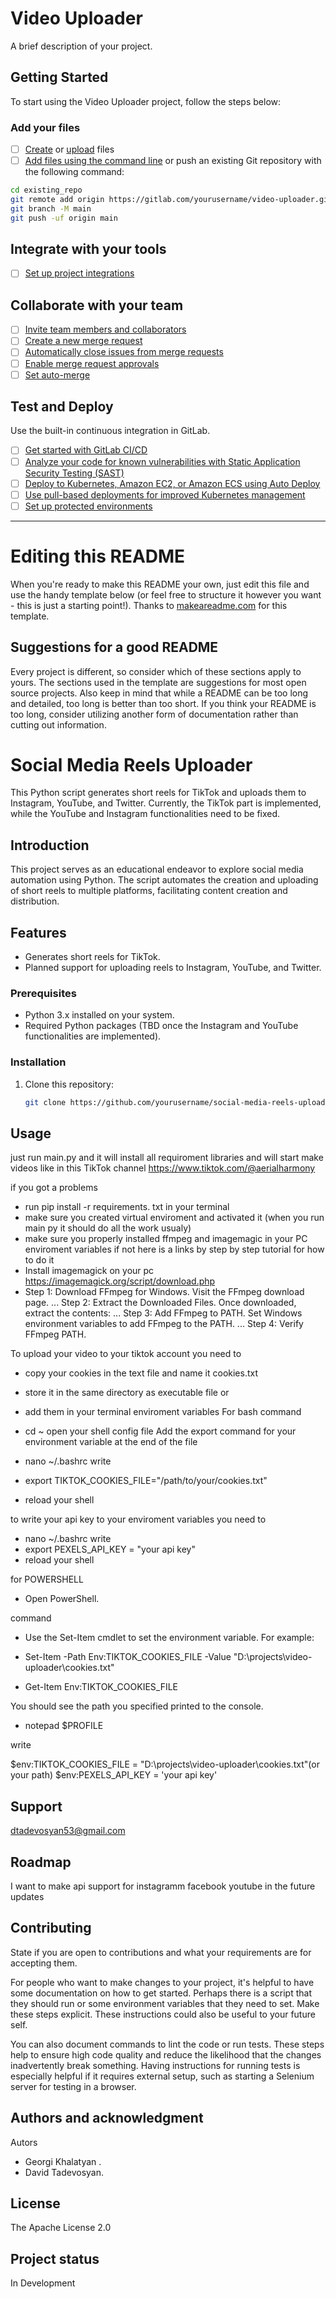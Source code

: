 # Video Uploader

A brief description of your project.

## Getting Started

To start using the Video Uploader project, follow the steps below:

### Add your files

- [ ] [Create](https://docs.gitlab.com/ee/user/project/repository/web_editor.html#create-a-file) or [upload](https://docs.gitlab.com/ee/user/project/repository/web_editor.html#upload-a-file) files
- [ ] [Add files using the command line](https://docs.gitlab.com/ee/gitlab-basics/add-file.html#add-a-file-using-the-command-line) or push an existing Git repository with the following command:

```bash
cd existing_repo
git remote add origin https://gitlab.com/yourusername/video-uploader.git
git branch -M main
git push -uf origin main

```

## Integrate with your tools

- [ ] [Set up project integrations](https://gitlab.com/shortgen1/video-uploader/-/settings/integrations)

## Collaborate with your team

- [ ] [Invite team members and collaborators](https://docs.gitlab.com/ee/user/project/members/)
- [ ] [Create a new merge request](https://docs.gitlab.com/ee/user/project/merge_requests/creating_merge_requests.html)
- [ ] [Automatically close issues from merge requests](https://docs.gitlab.com/ee/user/project/issues/managing_issues.html#closing-issues-automatically)
- [ ] [Enable merge request approvals](https://docs.gitlab.com/ee/user/project/merge_requests/approvals/)
- [ ] [Set auto-merge](https://docs.gitlab.com/ee/user/project/merge_requests/merge_when_pipeline_succeeds.html)

## Test and Deploy

Use the built-in continuous integration in GitLab.

- [ ] [Get started with GitLab CI/CD](https://docs.gitlab.com/ee/ci/quick_start/index.html)
- [ ] [Analyze your code for known vulnerabilities with Static Application Security Testing (SAST)](https://docs.gitlab.com/ee/user/application_security/sast/)
- [ ] [Deploy to Kubernetes, Amazon EC2, or Amazon ECS using Auto Deploy](https://docs.gitlab.com/ee/topics/autodevops/requirements.html)
- [ ] [Use pull-based deployments for improved Kubernetes management](https://docs.gitlab.com/ee/user/clusters/agent/)
- [ ] [Set up protected environments](https://docs.gitlab.com/ee/ci/environments/protected_environments.html)

***

# Editing this README

When you're ready to make this README your own, just edit this file and use the handy template below (or feel free to structure it however you want - this is just a starting point!). Thanks to [makeareadme.com](https://www.makeareadme.com/) for this template.

## Suggestions for a good README

Every project is different, so consider which of these sections apply to yours. The sections used in the template are suggestions for most open source projects. Also keep in mind that while a README can be too long and detailed, too long is better than too short. If you think your README is too long, consider utilizing another form of documentation rather than cutting out information.

# Social Media Reels Uploader
This Python script generates short reels for TikTok and uploads them to Instagram, YouTube, and Twitter. Currently, the TikTok part is implemented, while the YouTube and Instagram functionalities need to be fixed.


## Introduction

This project serves as an educational endeavor to explore social media automation using Python. The script automates the creation and uploading of short reels to multiple platforms, facilitating content creation and distribution.

## Features

- Generates short reels for TikTok.
- Planned support for uploading reels to Instagram, YouTube, and Twitter.

### Prerequisites

- Python 3.x installed on your system.
- Required Python packages (TBD once the Instagram and YouTube functionalities are implemented).

### Installation

1. Clone this repository:

   ```bash
   git clone https://github.com/yourusername/social-media-reels-uploader.git.

## Usage
just run main.py and it will install all requiroment libraries and will start make videos like in this TikTok channel https://www.tiktok.com/@aerialharmony

if you got a problems

- run  pip install -r requirements. txt in your terminal
- make sure you created virtual enviroment and activated it (when you run main py it should do all the work usualy)
- make sure you properly installed ffmpeg and imagemagic in your PC enviroment variables
if not here is a links by step by step tutorial for how to do it
- Install imagemagick on your pc https://imagemagick.org/script/download.php
-   Step 1: Download FFmpeg for Windows. Visit the FFmpeg download page. ...
    Step 2: Extract the Downloaded Files. Once downloaded, extract the contents: ...
    Step 3: Add FFmpeg to PATH. Set Windows environment variables to add FFmpeg to the PATH. ...
    Step 4: Verify FFmpeg PATH.

To upload your video to your tiktok account you need to
- copy your cookies in the text file and name it cookies.txt
- store it in the same directory as executable file
or 
- add them in your terminal enviroment variables
For bash
command 
- cd ~
open your shell config file 
Add the export command for your environment variable at the end of the file

- nano ~/.bashrc
write
- export TIKTOK_COOKIES_FILE="/path/to/your/cookies.txt"
- reload your shell

to write your api key to your enviroment variables you need to
- nano ~/.bashrc
write
- export PEXELS_API_KEY = "your api key"
- reload your shell

for POWERSHELL



- Open PowerShell.

command

- Use the Set-Item cmdlet to set the environment variable. For example:

- Set-Item -Path Env:TIKTOK_COOKIES_FILE -Value "D:\projects\video-uploader\cookies.txt"

- Get-Item Env:TIKTOK_COOKIES_FILE

You should see the path you specified printed to the console.


- notepad $PROFILE

write 

$env:TIKTOK_COOKIES_FILE = "D:\projects\video-uploader\cookies.txt"(or your path)
$env:PEXELS_API_KEY = 'your api key'


## Support
dtadevosyan53@gmail.com

## Roadmap
I want to make api support for instagramm facebook youtube in the future updates

## Contributing
State if you are open to contributions and what your requirements are for accepting them.

For people who want to make changes to your project, it's helpful to have some documentation on how to get started. Perhaps there is a script that they should run or some environment variables that they need to set. Make these steps explicit. These instructions could also be useful to your future self.

You can also document commands to lint the code or run tests. These steps help to ensure high code quality and reduce the likelihood that the changes inadvertently break something. Having instructions for running tests is especially helpful if it requires external setup, such as starting a Selenium server for testing in a browser.

## Authors and acknowledgment
Autors
- Georgi Khalatyan .
- David Tadevosyan.

## License
The Apache License 2.0

## Project status
In Development